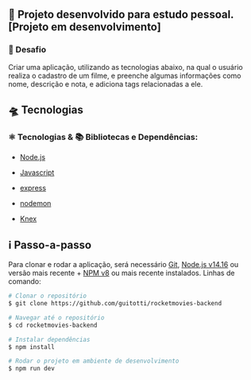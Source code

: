 ## 🧩 **Projeto desenvolvido para estudo pessoal.** [Projeto em desenvolvimento]

### 🎯 Desafio

Criar uma aplicação, utilizando as tecnologias abaixo, na qual o usuário realiza o cadastro de um filme, e preenche algumas informações como nome, descrição e nota, e adiciona tags relacionadas a ele. 

## 🛸 Tecnologias

### ⚛️ Tecnologias & 📚 Bibliotecas e Dependências:

- [Node.js](https://nodejs.org/en/)
- [Javascript](https://developer.mozilla.org/en-US/docs/Web/JavaScript)

- [express](https://.npmjs.com/package/express) 
- [nodemon](https://.npmjs.com/package/nodemon)
- [Knex](https://knexjs.org)

## :information_source: Passo-a-passo

Para clonar e rodar a aplicação, será necessário [Git](https://git-scm.com), [Node.js v14.16](https://nodejs.org/en/) ou versão mais recente + [NPM v8](https://nodejs.org/en/) ou mais recente instalados. 
Linhas de comando:

```bash
# Clonar o repositório
$ git clone https://github.com/guitotti/rocketmovies-backend

# Navegar até o repositório
$ cd rocketmovies-backend

# Instalar dependências
$ npm install

# Rodar o projeto em ambiente de desenvolvimento
$ npm run dev
```
